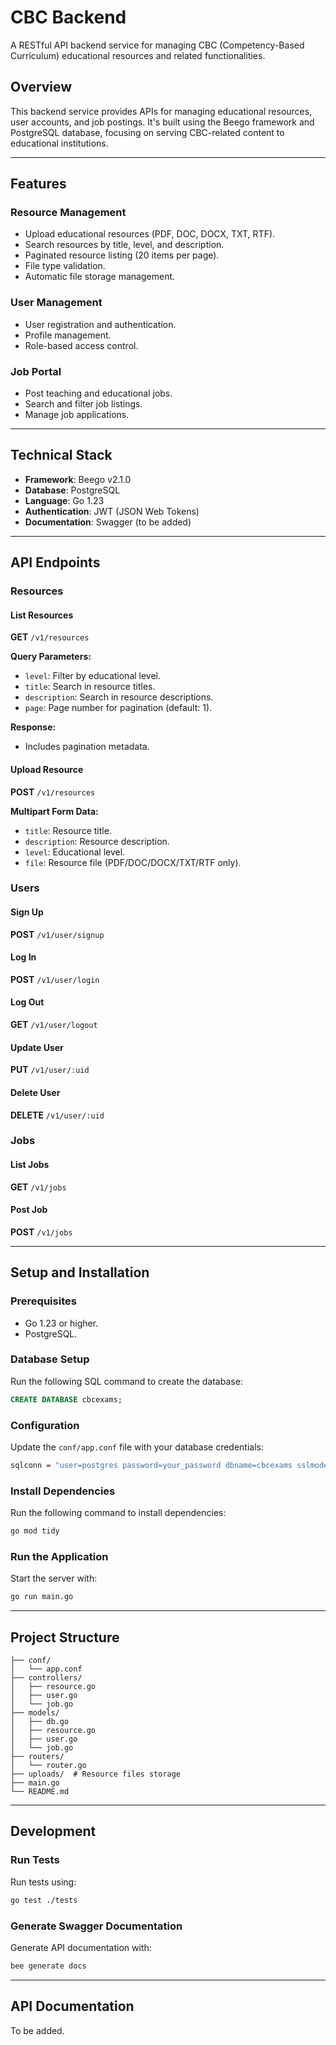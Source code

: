 # CBC Backend

A RESTful API backend service for managing CBC (Competency-Based Curriculum) educational resources and related functionalities.

## Overview

This backend service provides APIs for managing educational resources, user accounts, and job postings. It's built using the Beego framework and PostgreSQL database, focusing on serving CBC-related content to educational institutions.

---

## Features

### Resource Management
- Upload educational resources (PDF, DOC, DOCX, TXT, RTF).
- Search resources by title, level, and description.
- Paginated resource listing (20 items per page).
- File type validation.
- Automatic file storage management.

### User Management
- User registration and authentication.
- Profile management.
- Role-based access control.

### Job Portal
- Post teaching and educational jobs.
- Search and filter job listings.
- Manage job applications.

---

## Technical Stack

- **Framework**: Beego v2.1.0
- **Database**: PostgreSQL
- **Language**: Go 1.23
- **Authentication**: JWT (JSON Web Tokens)
- **Documentation**: Swagger (to be added)

---

## API Endpoints

### Resources

#### List Resources
**GET** `/v1/resources`

**Query Parameters:**
- `level`: Filter by educational level.
- `title`: Search in resource titles.
- `description`: Search in resource descriptions.
- `page`: Page number for pagination (default: 1).

**Response:**
- Includes pagination metadata.

#### Upload Resource
**POST** `/v1/resources`

**Multipart Form Data:**
- `title`: Resource title.
- `description`: Resource description.
- `level`: Educational level.
- `file`: Resource file (PDF/DOC/DOCX/TXT/RTF only).

### Users

#### Sign Up
**POST** `/v1/user/signup`

#### Log In
**POST** `/v1/user/login`

#### Log Out
**GET** `/v1/user/logout`

#### Update User
**PUT** `/v1/user/:uid`

#### Delete User
**DELETE** `/v1/user/:uid`

### Jobs

#### List Jobs
**GET** `/v1/jobs`

#### Post Job
**POST** `/v1/jobs`

---

## Setup and Installation

### Prerequisites

- Go 1.23 or higher.
- PostgreSQL.

### Database Setup

Run the following SQL command to create the database:
```sql
CREATE DATABASE cbcexams;
```

### Configuration

Update the `conf/app.conf` file with your database credentials:
```bash
sqlconn = "user=postgres password=your_password dbname=cbcexams sslmode=disable"
```

### Install Dependencies

Run the following command to install dependencies:
```bash
go mod tidy
```

### Run the Application

Start the server with:
```bash
go run main.go
```

---

## Project Structure

```
├── conf/
│   └── app.conf
├── controllers/
│   ├── resource.go
│   ├── user.go
│   └── job.go
├── models/
│   ├── db.go
│   ├── resource.go
│   ├── user.go
│   └── job.go
├── routers/
│   └── router.go
├── uploads/  # Resource files storage
├── main.go
└── README.md
```

---

## Development

### Run Tests

Run tests using:
```bash
go test ./tests
```

### Generate Swagger Documentation

Generate API documentation with:
```bash
bee generate docs
```

---

## API Documentation

To be added.

